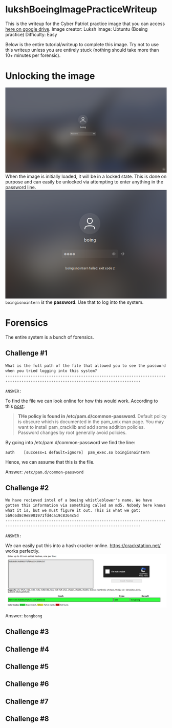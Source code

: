 # lukshBoeingImagePracticeWriteup

This is the writeup for the Cyber Patriot practice image that you can access [here on google drive](https://drive.google.com/file/d/1j_f3m6KezvvLMhCdUWkW0h_tRAZ-sRtt/view).
Image creator: Luksh
Image: Ubtuntu (Boeing practice)
Difficulty: Easy

Below is the entire tutorial/writeup to complete this image. Try not to use this writeup unless you are entirely stuck (nothing should take more than 10+ minutes per forensic).

# Unlocking the image

![Initial loading of the image](image.png)
When the image is initially loaded, it will be in a locked state. This is done on purpose and can easily be unlocked via attempting to enter anything in the password line.
![Loading the password](image-1.png)
`boingisnointern` _is_ the **password**. Use that to log into the system.

# Forensics

The entire system is a bunch of forensics.

## Challenge #1

```
What is the full path of the file that allowed you to see the password when you tried logging into this system?
---------------------------------------------------------------------------------------------------------------------------------

ANSWER:
```

To find the file we can look online for how this would work.
According to this [post](https://superuser.com/a/150706/1777974):

> **THe policy is found in /etc/pam.d/common-password**. Default policy is obscure which is documented in the pam_unix man page. You may want to install pam_cracklib and add some addition policies. Password changes by root generally avoid policies.

By going into /etc/pam.d/common-password we find the line:

```
auth	[success=1 default=ignore]	pam_exec.so boingisnointern
```

Hence, we can assume that this is the file.

Answer: `/etc/pam.d/common-password`

## Challenge #2

```
We have recieved intel of a boeing whistleblower's name. We have gotten this information via something called an md5. Nobody here knows what it is, but we must figure it out. This is what we got: 5b9c6d8c9e8901971fd4ca19c8364c5d
---------------------------------------------------------------------------------------------------------------------------------

ANSWER:
```

We can easily put this into a hash cracker online. https://crackstation.net/ works perfectly.
![I hate ambiguity](image-2.png)

Answer: `bongbong`

## Challenge #3

## Challenge #4

## Challenge #5

## Challenge #6

## Challenge #7

## Challenge #8
